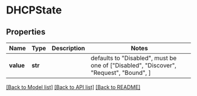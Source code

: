 # DHCPState


## Properties
Name | Type | Description | Notes
------------ | ------------- | ------------- | -------------
**value** | **str** |  | defaults to "Disabled",  must be one of ["Disabled", "Discover", "Request", "Bound", ]

[[Back to Model list]](../README.md#documentation-for-models) [[Back to API list]](../README.md#documentation-for-api-endpoints) [[Back to README]](../README.md)


